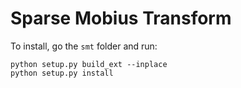 # Sparse Mobius Transform
To install, go the ``smt`` folder and run:
````
python setup.py build_ext --inplace
python setup.py install
````
